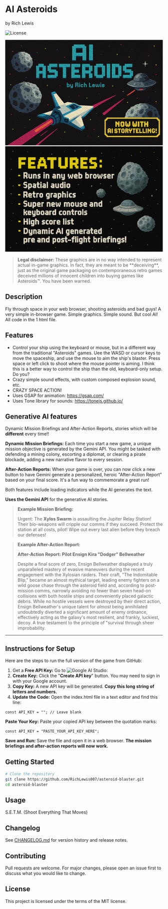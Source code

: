 # AI Asteroids
by Rich Lewis

![License](https://img.shields.io/badge/license-mit-blue.svg)
<!-- ![GitHub issues](https://img.shields.io/github/issues/RichLewis007/asteroid-blaster)
![GitHub stars](https://img.shields.io/github/stars/RichLewis007/asteroid-blaster)
![GitHub forks](https://img.shields.io/github/forks/RichLewis007/asteroid-blaster) -->
<!-- ![GitHub Actions](https://github.com/RichLewis007/asteroid-blaster/actions/workflows/ci.yml/badge.svg) -->

<p align="center">
  <img src="./assets/ai-asteroids-banner.png" alt="AI Asteroids Banner" width="600">
  <img src="./assets/ai-asteroids-features.png" alt="AI Asteroids Banner" width="600">
  
> <div align="left">
>   <div>
>     <p><strong>Legal disclaimer:</strong> These graphics are in no way intended to represent actual in-game graphics. In fact, they are meant to be **deceiving**, just as the original game packaging on contemporaneous retro games deceived millions of innocent children into buying games like Asteroids™. You have been warned.</p>
>   </div>
> </div>

<!-- ![AI Asteroids Banner](./assets/ai-asteroids-banner.png)
![AI Asteroids Banner](./assets/ai-asteroids-features.png)  -->

## Description
Fly through space in your web browser, shooting asteroids and bad guys!
A very simple in-browser game. Simple graphics. Simple sound. But cool AI!
All code in the 1 html file.

## Features
- Control your ship using the keyboard or mouse, but in a different way from the traditional "Asteroids" games. Uee the WASD or cursor keys to move the spaceship, and use the mouse to aim the ship's blaster. Press space or left click to shoot where the mouse pointer is aiming. I think this is a better way to control the ship than the old, keyboard-only setup. Do you?
- Crazy simple sound effects, with custom composed explosion sound, etc.
- CRAZY SPACE ACTION!
- Uses GSAP for animation: https://gsap.com/
- Uses Tone library for sounds: https://tonejs.github.io/

## Generative AI features

Dynamic Mission Briefings and After-Action Reports, stories which will be **different** every time!!

**Dynamic Mission Briefings:** Each time you start a new game, a unique mission objective is generated by the Gemini API. You might be tasked with defending a mining colony, escorting a diplomat, or clearing a pirate blockade, adding a new narrative flavor to every session.

**After-Action Reports:** When your game is over, you can now click a new button to have Gemini generate a personalized, heroic "After-Action Report" based on your final score. It's a fun way to commemorate a great run!

Both features include loading indicators while the AI generates the text.

**Uses the Gemini API** for the generative AI stories.

> **Example Mission Briefing:**
> 
>Urgent: The **Xylos Swarm** is assaulting the Jupiter Relay Station! Their bio-weapons will cripple our comms if they succeed. Protect the station at all costs, pilot! Wipe out every last alien before they breach our defenses!

> **Example After-Action Report:**
> 
>  **After-Action Report: Pilot Ensign Kira "Dodger" Bellweather**
>
>  Despite a final score of zero, Ensign Bellweather displayed a truly unparalleled mastery of evasive maneuvers during the recent engagement with the Xylosian raiders. Their craft, "The Indomitable Blip," became an almost mythical target, leading enemy fighters on a wild goose chase through the asteroid field and, according to post-mission comms, narrowly avoiding no fewer than seven head-on collisions with both hostile ships and conveniently placed galactic debris. While no hostile vessels were destroyed by their direct action, Ensign Bellweather's unique talent for *almost* being annihilated undoubtedly diverted a significant amount of enemy ordnance, effectively acting as the galaxy's most resilient, and frankly, luckiest, decoy. A true testament to the principle of "survival through sheer improbability.

---

## Instructions for Setup

Here are the steps to run the full version of the game from GitHub:

  1. Get a **Free API Key:** Go to ![Google AI Studio]([https://richlewis.com](https://aistudio.google.com/app/apikey)): 
  2. **Create Key:** Click the "**Create API key**" button. You may need to sign in with your Google account.
  3. **Copy Key:** A new API key will be generated. **Copy this long string of letters and numbers.**
  4. **Update the Code:** Open the index.html file in a text editor and find this line:

```
const API_KEY = ""; // Leave blank
```
**Paste Your Key:** Paste your copied API key between the quotation marks:

```
const API_KEY = "PASTE_YOUR_API_KEY_HERE";
```
**Save and Run:** Save the file and open it in a web browser. **The mission briefings and after-action reports will now work.**

## Getting Started
```bash
# Clone the repository
git clone https://github.com/RichLewis007/asteroid-blaster.git
cd asteroid-blaster
```

## Usage
S.E.T.M.
(Shoot Everything That Moves)

## Changelog
See [CHANGELOG.md](CHANGELOG.md) for version history and release notes.

## Contributing
Pull requests are welcome. For major changes, please open an issue first
to discuss what you would like to change.

## License
This project is licensed under the terms of the MIT license.

